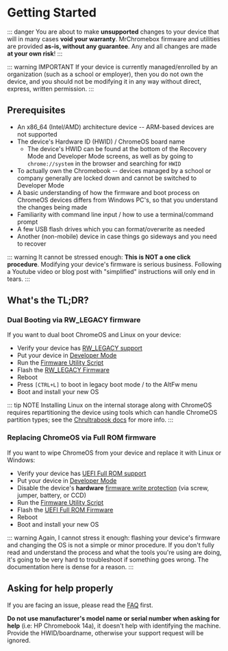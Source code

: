 # Getting Started

::: danger
You are about to make **unsupported** changes to your device that will in many cases **void your warranty**. MrChromebox firmware and utilities are provided **as-is, without any guarantee**.
Any and all changes are made **at your own risk**!
:::

::: warning IMPORTANT
If your device is currently managed/enrolled by an organization (such as a school or employer), then you do not own the device, and you should not be modifying it in any way without direct, express, written permission.
:::

## Prerequisites

* An x86_64 (Intel/AMD) architecture device -- ARM-based devices are not supported
* The device's Hardware ID (HWID) / ChromeOS board name
    * The device's HWID can be found at the bottom of the Recovery Mode and Developer Mode screens, as well as by going to `chrome://system` in the browser and searching for `HWID`
* To actually own the Chromebook -- devices managed by a school or company generally are locked down and cannot be switched to Developer Mode
* A basic understanding of how the firmware and boot process on ChromeOS devices differs from Windows PC's, so that you understand the changes being made
* Familiarity with command line input / how to use a terminal/command prompt
* A few USB flash drives which you can format/overwrite as needed
* Another (non-mobile) device in case things go sideways and you need to recover

::: warning
It cannot be stressed enough: **This is NOT a one click procedure**. Modifying your device's firmware is serious business.
Following a Youtube video or blog post with "simplified" instructions will only end in tears.
:::

## What's the TL;DR?

### Dual Booting via RW_LEGACY firmware

If you want to dual boot ChromeOS and Linux on your device:

* Verify your device has [RW_LEGACY support](/docs/supported-devices.md)
* Put your device in [Developer Mode](/docs/boot-modes/developer.md)
* Run the [Firmware Utility Script](fwscript.md)
* Flash the [RW_LEGACY Firmware](firmware/types.md)
* Reboot
* Press `[CTRL+L]` to boot in legacy boot mode / to the AltFw menu
* Boot and install your new OS

::: tip NOTE
Installing Linux on the internal storage along with ChromeOS requires repartitioning the device using tools which can handle ChromeOS partition types; see the [Chrultrabook docs](https://docs.chrultrabook.com) for more info.
:::

### Replacing ChromeOS via Full ROM firmware

If you want to wipe ChromeOS from your device and replace it with Linux or Windows:

* Verify your device has [UEFI Full ROM support](/docs/supported-devices.md)
* Put your device in [Developer Mode](/docs/boot-modes/developer.md)
* Disable the device's **hardware** [firmware write protection](firmware/wp/index.md)
    (via screw, jumper, battery, or CCD)
* Run the [Firmware Utility Script](fwscript.md)
* Flash the [UEFI Full ROM Firmware](firmware/types.md)
* Reboot
* Boot and install your new OS

::: warning
Again, I cannot stress it enough: flashing your device's firmware and changing the OS is not a simple or minor procedure. If you don't fully read and understand the process and what the tools you're using are doing, it's going to be very hard to troubleshoot if something goes wrong. The documentation here is dense for a reason.
:::

## Asking for help properly

If you are facing an issue, please read the [FAQ](faq.md) first.


**Do not use manufacturer's model name or serial number when asking for help** (i.e: HP Chromebook 14a), it doesn't help with identifying the machine. Provide the HWID/boardname, otherwise your support request will be ignored.
